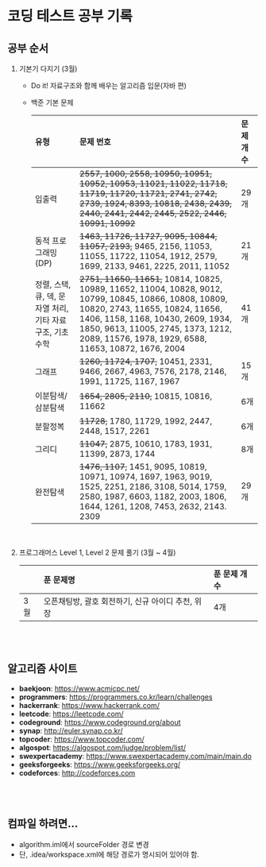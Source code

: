 # 코딩 테스트 공부 기록

## 공부 순서

1.  기본기 다지기 (3월)

    - Do it! 자료구조와 함께 배우는 알고리즘 입문(자바 편)
    - 백준 기본 문제

      | 유형                                                       | 문제 번호                                                                                                                                                                                                                                                                  | 문제 개수 |
      | :--------------------------------------------------------- | :------------------------------------------------------------------------------------------------------------------------------------------------------------------------------------------------------------------------------------------------------------------------- | :-------- |
      | 입출력                                                     | ~~2557, 1000, 2558, 10950, 10951, 10952, 10953, 11021, 11022, 11718, 11719, 11720, 11721, 2741, 2742, 2739, 1924, 8393, 10818, 2438, 2439, 2440, 2441, 2442, 2445, 2522, 2446, 10991, 10992~~                                                                               | 29개      |
      | 동적 프로그래밍(DP)                                        | ~~1463, 11726, 11727, 9095, 10844, 11057, 2193,~~ 9465, 2156, 11053, 11055, 11722, 11054, 1912, 2579, 1699, 2133, 9461, 2225, 2011, 11052                                                                                                                                      | 21개      |
      | 정렬, 스택, 큐, 덱, 문자열 처리, 기타 자료 구조, 기초 수학 | ~~2751, 11650, 11651,~~ 10814, 10825, 10989, 11652, 11004, 10828, 9012, 10799, 10845, 10866, 10808, 10809, 10820, 2743, 11655, 10824, 11656, 1406, 1158, 1168, 10430, 2609, 1934, 1850, 9613, 11005, 2745, 1373, 1212, 2089, 11576, 1978, 1929, 6588, 11653, 10872, 1676, 2004 | 41개      |
      | 그래프                                                     | ~~1260, 11724, 1707,~~ 10451, 2331, 9466, 2667, 4963, 7576, 2178, 2146, 1991, 11725, 1167, 1967                                                                                                                                                                                | 15개      |
      | 이분탐색/삼분탐색                                          | ~~1654, 2805, 2110,~~ 10815, 10816, 11662                                                                                                                                                                                                                                      | 6개       |
      | 분할정복                                                   | ~~11728,~~ 1780, 11729, 1992, 2447, 2448, 1517, 2261                                                                                                                                                                                                                           | 6개       |
      | 그리디                                                     | ~~11047,~~ 2875, 10610, 1783, 1931, 11399, 2873, 1744                                                                                                                                                                                                                          | 8개       |
      | 완전탐색                                                   | ~~1476, 1107,~~ 1451, 9095, 10819, 10971, 10974, 1697, 1963, 9019, 1525, 2251, 2186, 3108, 5014, 1759, 2580, 1987, 6603, 1182, 2003, 1806, 1644, 1261, 1208, 7453, 2632, 2143. 2309                                                                                                         | 29개      |

<br>

2. 프로그래머스 Level 1, Level 2 문제 풀기 (3월 ~ 4월)

   |     | 푼 문제명                   | 푼 문제 개수 |                                                                                                                                                                                                                                     
   | :--- | :----------------| :-------- |
   | 3월       | 오픈채팅방, 괄호 회전하기, 신규 아이디 추천, 위장        | 4개|                                       
                                                                                                                                    

<br>
<br>

## 알고리즘 사이트

- **baekjoon**: https://www.acmicpc.net/
- **programmers**: https://programmers.co.kr/learn/challenges
- **hackerrank**: https://www.hackerrank.com/
- **leetcode**: https://leetcode.com/
- **codeground**: https://www.codeground.org/about
- **synap**: http://euler.synap.co.kr/
- **topcoder**: https://www.topcoder.com/
- **algospot**: https://algospot.com/judge/problem/list/
- **swexpertacademy**: https://www.swexpertacademy.com/main/main.do
- **geeksforgeeks**: https://www.geeksforgeeks.org/
- **codeforces**: http://codeforces.com

<br>
<br>

## 컴파일 하려면...
- algorithm.iml에서 sourceFolder 경로 변경
- 단, .idea/workspace.xml에 해당 경로가 명시되어 있어야 함.